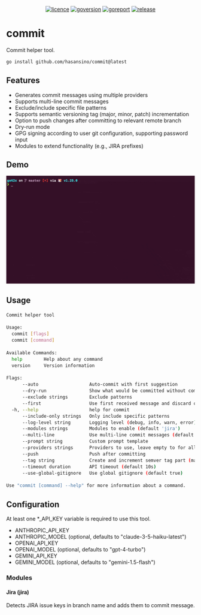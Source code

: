 <p align="center">
<a href="https://opensource.org/licenses/MIT"><img src="https://img.shields.io/badge/License-MIT-yellow.svg" alt="licence"></a>
<a href="https://golang.org/"><img src="https://img.shields.io/badge/Go-1.25.1-00ADD8?style=flat&logo=go" alt="goversion"></a>
<a href="https://goreportcard.com/report/github.com/hasansino/commit"><img src="https://goreportcard.com/badge/github.com/hasansino/commit" alt="goreport"></a>
<a href="https://github.com/hasansino/commit/releases"><img src="https://img.shields.io/github/v/release/hasansino/commit" alt="release"></a>
</p>

# commit

Commit helper tool.

```bash
go install github.com/hasansino/commit@latest
```

## Features

- Generates commit messages using multiple providers
- Supports multi-line commit messages
- Exclude/include specific file patterns
- Supports semantic versioning tag (major, minor, patch) incrementation
- Option to push changes after committing to relevant remote branch
- Dry-run mode
- GPG signing according to user git configuration, supporting password input
- Modules to extend functionality (e.g., JIRA prefixes)

## Demo

![Demo](./demo.gif)

## Usage

```bash
Commit helper tool

Usage:
  commit [flags]
  commit [command]

Available Commands:
  help        Help about any command
  version     Version information

Flags:
      --auto                   Auto-commit with first suggestion
      --dry-run                Show what would be committed without committing
      --exclude strings        Exclude patterns
      --first                  Use first received message and discard others
  -h, --help                   help for commit
      --include-only strings   Only include specific patterns
      --log-level string       Logging level (debug, info, warn, error) (default "info")
      --modules strings        Modules to enable (default 'jira')
      --multi-line             Use multi-line commit messages (default true)
      --prompt string          Custom prompt template
      --providers strings      Providers to use, leave empty to for all (claude|openai|gemini)
      --push                   Push after committing
      --tag string             Create and increment semver tag part (major|minor|patch)
      --timeout duration       API timeout (default 10s)
      --use-global-gitignore   Use global gitignore (default true)

Use "commit [command] --help" for more information about a command.
```

## Configuration

At least one *_API_KEY variable is required to use this tool.

- ANTHROPIC_API_KEY
- ANTHROPIC_MODEL (optional, defaults to "claude-3-5-haiku-latest")
- OPENAI_API_KEY
- OPENAI_MODEL (optional, defaults to "gpt-4-turbo")
- GEMINI_API_KEY
- GEMINI_MODEL (optional, defaults to "gemini-1.5-flash")

### Modules

#### Jira (jira)

Detects JIRA issue keys in branch name and adds them to commit message.
